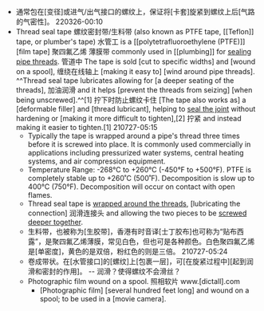 - 通常包在[变径]或进气/出气接口的螺纹上，保证将[卡套]旋紧到螺纹上后[气路的气密性]。
220326-00:10
- Thread seal tape 螺纹密封带/生料带 (also known as PTFE tape, [[Teflon]] tape, or plumber's tape) 水管工 is a [[polytetrafluoroethylene (PTFE)]] [film tape] 聚四氟乙烯 薄膜带 commonly used in [[plumbing]] for [sealing pipe threads](((usZqWMIw6))). 管道中 The tape is sold [cut to specific widths] and [wound on a spool], 缠绕在线轴上 [making it easy to] [wind around pipe threads]. ^^Thread seal tape lubricates allowing for [a deeper seating of the threads], 加油润滑 and it helps [prevent the threads from seizing] [when being unscrewed].^^[1] 拧下时防止螺纹卡住 [The tape also works as] a [deformable filler] and [thread lubricant], helping to [seal the joint](((UHWHjRYPz))) without hardening or [making it more difficult to tighten],[2] 拧紧 and instead making it easier to tighten.[1]
210727-05:15
    - Typically the tape is wrapped around a pipe's thread three times before it is screwed into place. It is commonly used commercially in applications including pressurized water systems, central heating systems, and air compression equipment.
    - Temperature Range: -268°C to +260°C (-450°F to +500°F). PTFE is completely stable up to +260˚C (500˚F). Decomposition is slow up to 400°C (750°F). Decomposition will occur on contact with open flames.
    - Thread seal tape is [wrapped around the threads]([[thread]]), [lubricating the connection] 润滑连接头 and allowing the two pieces to be [screwed deeper together](https://en.wikipedia.org/wiki/File:%E3%82%B7%E3%83%BC%E3%83%AB%E3%83%86%E3%83%BC%E3%83%97%E6%96%BD%E5%B7%A5.jpg).
    - 生料带，也被称为[生胶带]，香港有时音译[士丁胶布]也可称为“贴布西露”，是聚四氟乙烯薄膜，常见白色，但也可是各种颜色。白色聚四氟乙烯是[单密度]，黄色的是双倍，粉红色的则是三倍。
210727-05:24
    - 卷成带状。在[水管接口]的[螺纹]上[包裹一层]，可[在旋紧过程中][起到润滑和密封的作用]。 -- 润滑？使得螺纹不会滑丝？
    - Photographic film wound on a spool. 照相软片 www.[dictall].com
        - [Photographic film] [several hundred feet long] and wound on a spool; to be used in a [movie camera]. 
